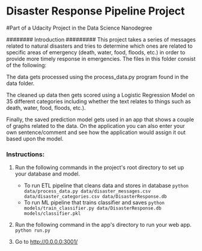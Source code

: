 # Disaster Response Pipeline Project

#Part of a Udacity Project in the Data Science Nanodegree

######## Introduction #########
This project takes a series of messages related to natural disasters and tries to determine
which ones are related to specific areas of emergency (death, water, food, floods, etc.) in order to 
provide more timely response in emergencies.  The files in this folder consist of the following:

The data gets processed using the process_data.py program found in the data folder.

The cleaned up data then gets scored using a Logistic Regression Model on 35 different categories
including whether the text relates to things such as death, water, food, floods, etc.).  

Finally, the saved prediction model gets used in an app that shows a couple of graphs related to the 
data.  On the application you can also enter your own sentence/comment and see how the application would
assign it out based upon the model.


### Instructions:
1. Run the following commands in the project's root directory to set up your database and model.

    - To run ETL pipeline that cleans data and stores in database
        `python data/process_data.py data/disaster_messages.csv data/disaster_categories.csv data/DisasterResponse.db`
    - To run ML pipeline that trains classifier and saves
        `python models/train_classifier.py data/DisasterResponse.db models/classifier.pkl`

2. Run the following command in the app's directory to run your web app.
    `python run.py`

3. Go to http://0.0.0.0:3001/


